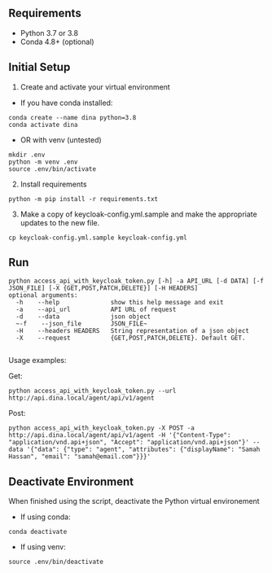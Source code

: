 ## Requirements ##
  * Python 3.7 or 3.8
  * Conda 4.8+ (optional)

## Initial Setup ##

1. Create and activate your virtual environment
* If you have conda installed:
```
conda create --name dina python=3.8
conda activate dina
```

* OR with venv (untested)
```
mkdir .env
python -m venv .env
source .env/bin/activate
```

2. Install requirements
```
python -m pip install -r requirements.txt
```

3. Make a copy of keycloak-config.yml.sample and make the appropriate updates to the new file.
```
cp keycloak-config.yml.sample keycloak-config.yml
```

## Run ##
```
python access_api_with_keycloak_token.py [-h] -a API_URL [-d DATA] [-f JSON_FILE] [-X {GET,POST,PATCH,DELETE}] [-H HEADERS]
optional arguments:
  -h    --help              show this help message and exit
  -a    --api_url           API URL of request
  -d    --data              json object
  ~-f    --json_file        JSON_FILE~
  -H    --headers HEADERS   String representation of a json object
  -X    --request           {GET,POST,PATCH,DELETE}. Default GET.
   
```
Usage examples:

Get: 
```
python access_api_with_keycloak_token.py --url http://api.dina.local/agent/api/v1/agent
```
Post:
```
python access_api_with_keycloak_token.py -X POST -a http://api.dina.local/agent/api/v1/agent -H '{"Content-Type": "application/vnd.api+json", "Accept": "application/vnd.api+json"}' --data '{"data": {"type": "agent", "attributes": {"displayName": "Samah Hassan", "email": "samah@email.com"}}}'
```

## Deactivate Environment ##

When finished using the script, deactivate the Python virtual environement

* If using conda:
```
conda deactivate
```

* If using venv:
```
source .env/bin/deactivate
```
